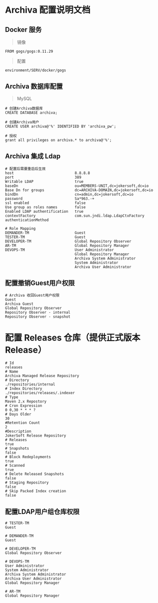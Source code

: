 
# Archiva 配置说明文档


## Docker 服务

> 镜像

    FROM gogs/gogs:0.11.29

> 配置

    environment/SERV/docker/gogs

## Archiva 数据库配置

> MySQL

    # 创建Archiva数据库
    CREATE DATABASE archiva;

    # 创建Archiva用户
    CREATE USER archiva@'%' IDENTIFIED BY 'archiva_pw';

    # 授权
    grant all privileges on archiva.* to archiva@'%';

## Archiva 集成 Ldap

    # 配置后需要重启后生效
    host                            8.8.8.8
    port                            389
    Writable LDAP                   true
    baseDn                          ou=MEMBERS-UNIT,dc=jokersoft,dc=io
    Base Dn for groups              dc=ARCHIVA-DOMAIN,dc=jokersoft,dc=io
    bindDn                          cn=admin,dc=jokersoft,dc=io
    password                        Sa*963.-+
    ssl enabled                     false
    Use group as roles names        false
    Enabled LDAP authentification   true
    contextFactory                  com.sun.jndi.ldap.LdapCtxFactory
    authenticationMethod

    # Role Mapping
    DEMANDER-TM                     Guest
    TESTER-TM                       Guest
    DEVELOPER-TM                    Global Repository Observer
    AR-TM                           Global Repository Manager
    DEVOPS-TM                       User Administrator
                                    Global Repository Manager
                                    Archiva System Administrator
                                    System Administrator
                                    Archiva User Administrator 

## 配置撤销Guest用户权限

    # Archiva 收回Guest用户权限
    Guest 
    Archiva Guest
    Global Repository Observer
    Repository Observer - internal
    Repository Observer - snapshot

# 配置 Releases 仓库（提供正式版本Release）

    # Id
    releases 
    # Name
    Archiva Managed Release Repository
    # Directory
    ./repositories/internal
    # Index Directory
    ./repositories/releases/.indexer
    # Type
    Maven 2.x Repostory
    # Cron Expression
    0 0,30 * * * ?
    # Days Older
    30
    #Retention Count
    2
    #Description
    JokerSoft Release Repository
    # Releases
    true
    # Snapshots
    false
    # Block Redeployments
    true
    # Scanned
    true
    # Delete Released Snapshots
    false
    # Staging Repository
    false 
    # Skip Packed Index creation
    false 

## 配置LDAP用户组仓库权限

    # TESTER-TM
    Guest

    # DEMANDER-TM
    Guest

    # DEVELOPER-TM
    Global Repository Observer
 
    # DEVOPS-TM
    User Administrator
    System Administrator
    Archiva System Administrator
    Archiva User Administrator
    Global Repository Manager

    # AR-TM
    Global Repository Manager